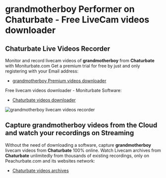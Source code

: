 # grandmotherboy Performer on Chaturbate - Free LiveCam videos downloader

## Chaturbate Live Videos Recorder

Monitor and record livecam videos of **grandmotherboy** from **Chaturbate** with Moniturbate.com
Get a premium trial for free by just and only registering with your Email address:
* [grandmotherboy Premium videos downloader](https://moniturbate.com/request-demo-licence-key.html)

Free livecam videos downloader - Moniturbate Software:
* [Chaturbate videos downloader](https://moniturbate.com/moniturbate-download-software.html)

![grandmotherboy livecam videos recorder](https://peachurnet.com/templates/moniturbate-software.png)


## Capture grandmotherboy videos from the Cloud and watch your recordings on Streaming

Without the need of downloading a software, capture **grandmotherboy** livecam videos from **Chaturbate** 100% online.
Watch Livecam archives from **Chaturbate** unlimitedly from thousands of existing recordings, only on Peachurbate.com and its websites network:
* [Chaturbate videos archives](https://peachurnet.com/)